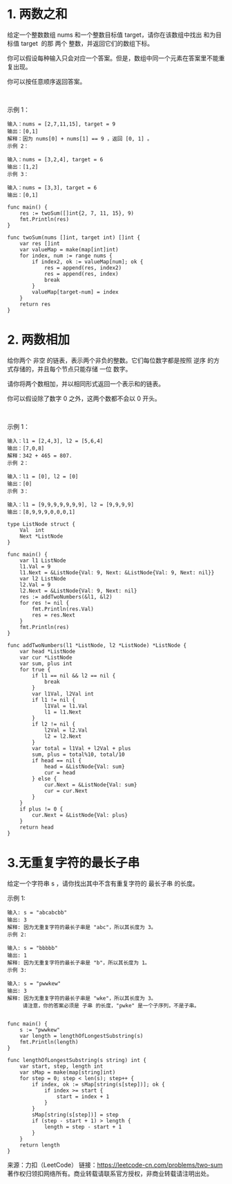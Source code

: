 <!--
 * @Date: 2022-02-22 15:16:24
 * @Author: zhaoke
 * @LastEditors: zhaoke
 * @LastEditTime: 2022-02-23 17:28:18
 * @FilePath: /blog-go/Users/smzdm/Code/mianshi/golang/leetcode.md
-->
# 1. 两数之和
给定一个整数数组 nums 和一个整数目标值 target，请你在该数组中找出 和为目标值 target  的那 两个 整数，并返回它们的数组下标。

你可以假设每种输入只会对应一个答案。但是，数组中同一个元素在答案里不能重复出现。

你可以按任意顺序返回答案。

 

示例 1：

    输入：nums = [2,7,11,15], target = 9
    输出：[0,1]
    解释：因为 nums[0] + nums[1] == 9 ，返回 [0, 1] 。
    示例 2：

    输入：nums = [3,2,4], target = 6
    输出：[1,2]
    示例 3：

    输入：nums = [3,3], target = 6
    输出：[0,1]

```golang
func main() {
	res := twoSum([]int{2, 7, 11, 15}, 9)
	fmt.Println(res)
}

func twoSum(nums []int, target int) []int {
    var res []int
	var valueMap = make(map[int]int)
	for index, num := range nums {
		if index2, ok := valueMap[num]; ok {
			res = append(res, index2)
			res = append(res, index)
			break
		}
		valueMap[target-num] = index
	}
	return res
}
```
# 2. 两数相加

给你两个 非空 的链表，表示两个非负的整数。它们每位数字都是按照 逆序 的方式存储的，并且每个节点只能存储 一位 数字。

请你将两个数相加，并以相同形式返回一个表示和的链表。

你可以假设除了数字 0 之外，这两个数都不会以 0 开头。

 

示例 1：


    输入：l1 = [2,4,3], l2 = [5,6,4]
    输出：[7,0,8]
    解释：342 + 465 = 807.
    示例 2：

    输入：l1 = [0], l2 = [0]
    输出：[0]
    示例 3：

    输入：l1 = [9,9,9,9,9,9,9], l2 = [9,9,9,9]
    输出：[8,9,9,9,0,0,0,1]

```golang
type ListNode struct {
	Val  int
	Next *ListNode
}

func main() {
	var l1 ListNode
	l1.Val = 9
	l1.Next = &ListNode{Val: 9, Next: &ListNode{Val: 9, Next: nil}}
	var l2 ListNode
	l2.Val = 9
	l2.Next = &ListNode{Val: 9, Next: nil}
	res := addTwoNumbers(&l1, &l2)
	for res != nil {
		fmt.Println(res.Val)
		res = res.Next
	}
	fmt.Println(res)
}

func addTwoNumbers(l1 *ListNode, l2 *ListNode) *ListNode {
	var head *ListNode
	var cur *ListNode
	var sum, plus int
	for true {
		if l1 == nil && l2 == nil {
			break
		}
		var l1Val, l2Val int
		if l1 != nil {
			l1Val = l1.Val
			l1 = l1.Next
		}
		if l2 != nil {
			l2Val = l2.Val
			l2 = l2.Next
		}
		var total = l1Val + l2Val + plus
		sum, plus = total%10, total/10
		if head == nil {
			head = &ListNode{Val: sum}
			cur = head
		} else {
			cur.Next = &ListNode{Val: sum}
			cur = cur.Next
		}
	}
	if plus != 0 {
		cur.Next = &ListNode{Val: plus}
	}
	return head
}
```

# 3.无重复字符的最长子串
给定一个字符串 s ，请你找出其中不含有重复字符的 最长子串 的长度。

示例 1:

    输入: s = "abcabcbb"
    输出: 3 
    解释: 因为无重复字符的最长子串是 "abc"，所以其长度为 3。
    示例 2:

    输入: s = "bbbbb"
    输出: 1
    解释: 因为无重复字符的最长子串是 "b"，所以其长度为 1。
    示例 3:

    输入: s = "pwwkew"
    输出: 3
    解释: 因为无重复字符的最长子串是 "wke"，所以其长度为 3。
         请注意，你的答案必须是 子串 的长度，"pwke" 是一个子序列，不是子串。

```golang

func main() {
	s := "pwwkew"
	var length = lengthOfLongestSubstring(s)
	fmt.Println(length)
}

func lengthOfLongestSubstring(s string) int {
	var start, step, length int
	var sMap = make(map[string]int)
	for step = 0; step < len(s); step++ {
		if index, ok := sMap[string(s[step])]; ok {
			if index >= start {
				start = index + 1
			}
		}
		sMap[string(s[step])] = step
		if (step - start + 1) > length {
			length = step - start + 1
		}
	}
	return length
}
```



来源：力扣（LeetCode）
链接：https://leetcode-cn.com/problems/two-sum
著作权归领扣网络所有。商业转载请联系官方授权，非商业转载请注明出处。